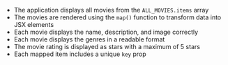 - The application displays all movies from the `ALL_MOVIES.items` array
- The movies are rendered using the `map()` function to transform data into JSX elements
- Each movie displays the name, description, and image correctly
- Each movie displays the genres in a readable format
- The movie rating is displayed as stars with a maximum of 5 stars
- Each mapped item includes a unique `key` prop
